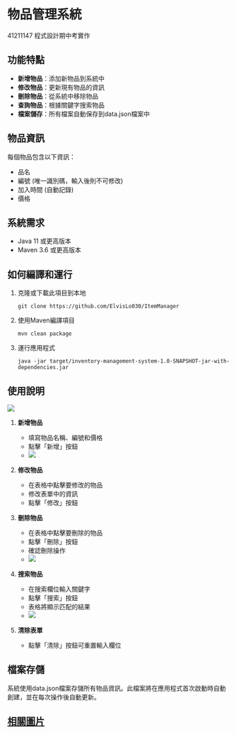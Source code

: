 # 物品管理系統

41211147 程式設計期中考實作

## 功能特點

- **新增物品**：添加新物品到系統中
- **修改物品**：更新現有物品的資訊
- **刪除物品**：從系統中移除物品
- **查詢物品**：根據關鍵字搜索物品
- **檔案儲存**：所有檔案自動保存到data.json檔案中

## 物品資訊

每個物品包含以下資訊：
- 品名
- 編號 (唯一識別碼，輸入後則不可修改)
- 加入時間 (自動記錄)
- 價格

## 系統需求

- Java 11 或更高版本
- Maven 3.6 或更高版本

## 如何編譯和運行

1. 克隆或下載此項目到本地
   ```
   git clone https://github.com/ElvisLo030/ItemManager
   ```

2. 使用Maven編譯項目
   ```
   mvn clean package
   ```

3. 運行應用程式
   ```
   java -jar target/inventory-management-system-1.0-SNAPSHOT-jar-with-dependencies.jar
   ```

## 使用說明

![](https://github.com/ElvisLo030/ItemManager/blob/main/photo/01.png)

1. **新增物品**
   - 填寫物品名稱、編號和價格
   - 點擊「新增」按鈕
   - ![](https://github.com/ElvisLo030/ItemManager/blob/main/photo/02.png)

2. **修改物品**
   - 在表格中點擊要修改的物品
   - 修改表單中的資訊
   - 點擊「修改」按鈕

3. **刪除物品**
   - 在表格中點擊要刪除的物品
   - 點擊「刪除」按鈕
   - 確認刪除操作
   - ![](https://github.com/ElvisLo030/ItemManager/blob/main/photo/04.png)

4. **搜索物品**
   - 在搜索欄位輸入關鍵字
   - 點擊「搜索」按鈕
   - 表格將顯示匹配的結果
   - ![](https://github.com/ElvisLo030/ItemManager/blob/main/photo/06.png)

5. **清除表單**
   - 點擊「清除」按鈕可重置輸入欄位

## 檔案存儲

系統使用data.json檔案存儲所有物品資訊。此檔案將在應用程式首次啟動時自動創建，並在每次操作後自動更新。 

## [相關圖片](https://github.com/ElvisLo030/ItemManager/blob/main/photo)
